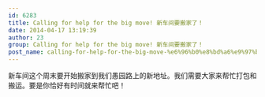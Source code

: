 ```yaml
---
id: 6283
title: Calling for help for the big move! 新车间要搬家了！
date: 2014-04-17 13:19:39
author: 23
group: Calling for help for the big move! 新车间要搬家了！
post_name: calling-for-help-for-the-big-move-%e6%96%b0%e8%bd%a6%e9%97%b4%e8%a6%81%e6%90%ac%e5%ae%b6%e4%ba%86%ef%bc%81
---
```


新车间这个周末要开始搬家到我们愚园路上的新地址。我们需要大家来帮忙打包和搬运。要是你恰好有时间就来帮忙吧！